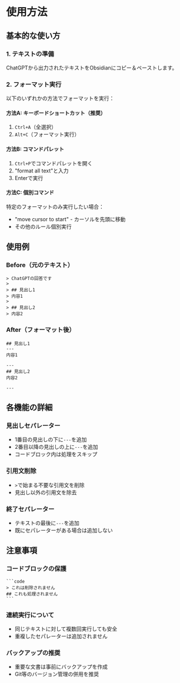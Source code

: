# 使用方法

## 基本的な使い方

### 1. テキストの準備
ChatGPTから出力されたテキストをObsidianにコピー＆ペーストします。

### 2. フォーマット実行
以下のいずれかの方法でフォーマットを実行：

#### 方法A: キーボードショートカット（推奨）
1. `Ctrl+A`（全選択）
2. `Alt+C`（フォーマット実行）

#### 方法B: コマンドパレット
1. `Ctrl+P`でコマンドパレットを開く
2. "format all text"と入力
3. Enterで実行

#### 方法C: 個別コマンド
特定のフォーマットのみ実行したい場合：
- "move cursor to start" - カーソルを先頭に移動
- その他のルール個別実行

## 使用例

### Before（元のテキスト）
```
> ChatGPTの回答です
>
> ## 見出し1
> 内容1
>
> ## 見出し2
> 内容2
```

### After（フォーマット後）
```
## 見出し1
---
内容1

---
## 見出し2
内容2

---
```

## 各機能の詳細

### 見出しセパレーター
- 1番目の見出しの下に`---`を追加
- 2番目以降の見出しの上に`---`を追加
- コードブロック内は処理をスキップ

### 引用文削除
- `>`で始まる不要な引用文を削除
- 見出し以外の引用文を除去

### 終了セパレーター
- テキストの最後に`---`を追加
- 既にセパレーターがある場合は追加しない

## 注意事項

### コードブロックの保護
````
```code
> これは削除されません
## これも処理されません
```
````

### 連続実行について
- 同じテキストに対して複数回実行しても安全
- 重複したセパレーターは追加されません

### バックアップの推奨
- 重要な文書は事前にバックアップを作成
- Git等のバージョン管理の併用を推奨
